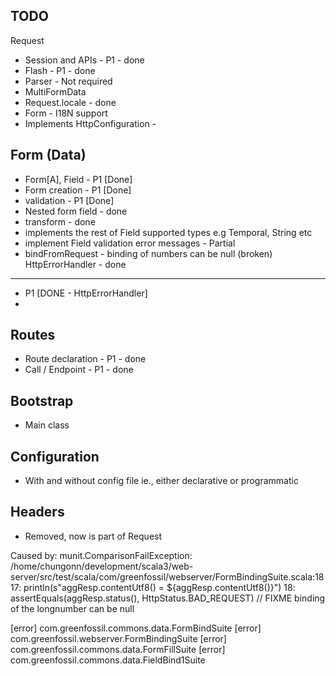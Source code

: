 TODO 
---
Request
+ Session and APIs - P1 - done
+ Flash - P1 - done
+ Parser - Not required
+ MultiFormData 
+ Request.locale - done
+ Form - I18N support
+ Implements HttpConfiguration -

Form (Data)
---
+ Form[A], Field - P1 [Done]
+ Form creation - P1 [Done]
+ validation - P1  [Done]
+ Nested form field - done
+ transform - done
+ implements the rest of Field supported types e.g Temporal, String etc
+ implement Field validation error messages - Partial
+ bindFromRequest - binding of numbers can be null (broken)
HttpErrorHandler - done
---
+ P1 [DONE - HttpErrorHandler]
+ 
Routes
---
+ Route declaration - P1 - done
+ Call / Endpoint - P1 - done


Bootstrap
---
+ Main class

Configuration
---
+ With and without config file ie., either declarative or programmatic


Headers
---
+ Removed, now is part of Request

Caused by: munit.ComparisonFailException: /home/chungonn/development/scala3/web-server/src/test/scala/com/greenfossil/webserver/FormBindingSuite.scala:18
17:      println(s"aggResp.contentUtf8() = ${aggResp.contentUtf8()}")
18:      assertEquals(aggResp.status(), HttpStatus.BAD_REQUEST) // FIXME binding of the longnumber can be null


[error] 	com.greenfossil.commons.data.FormBindSuite
[error] 	com.greenfossil.webserver.FormBindingSuite
[error] 	com.greenfossil.commons.data.FormFillSuite
[error] 	com.greenfossil.commons.data.FieldBind1Suite